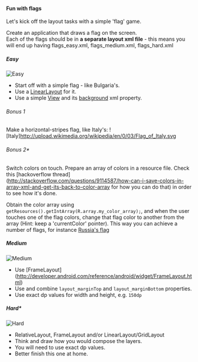 #### Fun with flags
Let's kick off the layout tasks with a simple 'flag' game.

Create an application that draws a flag on the screen.   
Each of the flags should be in **a separate layout xml file** - this means you will end up having flags_easy.xml, flags_medium.xml, flags_hard.xml
##### Easy 
![Easy](http://i.imgur.com/AgJTRCRl.jpg)
- Start off with a simple flag - like Bulgaria's. 
- Use a [LinearLayout](http://developer.android.com/guide/topics/ui/layout/linear.html) for it.
- Use a simple [View](http://developer.android.com/reference/android/view/View.html) and its [background](http://developer.android.com/reference/android/view/View.html#attr_android:background) xml property.

###### Bonus 1 
Make a horizontal-stripes flag, like Italy's:
![Italy]http://upload.wikimedia.org/wikipedia/en/0/03/Flag_of_Italy.svg

###### Bonus 2*
Switch colors on touch. 
Prepare an array of colors in a resource file. Check this [hackoverflow thread](http://stackoverflow.com/questions/9114587/how-can-i-save-colors-in-array-xml-and-get-its-back-to-color-array for how you can do that) in order to see how it's done.  

Obtain the color array using `getResources().getIntArray(R.array.my_color_array);`, and when the user touches one of the flag colors, change that flag color to another from the array (Hint: keep a 'currentColor' pointer). This way you can achieve a number of flags, for instance [Russia's flag](http://upload.wikimedia.org/wikipedia/en/archive/f/f3/20120812153730!Flag_of_Russia.svg)


##### Medium
![Medium](http://i.imgur.com/Zzr2QwWl.jpg)
- Use [FrameLayout] (http://developer.android.com/reference/android/widget/FrameLayout.html) 
- Use and combine `layout_marginTop` and `layout_marginBottom` properties.
- Use exact dp values for width and height, e.g. `150dp` 

##### Hard*
![Hard](http://i.imgur.com/mgtulWR.png)
- RelativeLayout, FrameLayout and/or LinearLayout/GridLayout
- Think and draw how you would compose the layers.
- You will need to use exact dp values.
- Better finish this one at home. 
